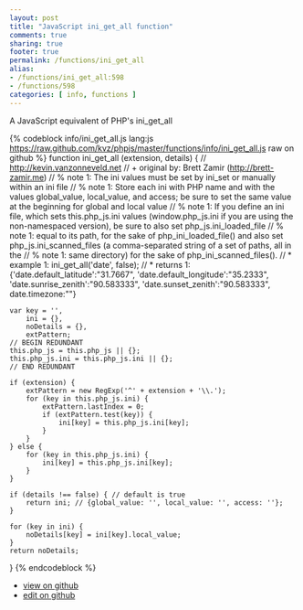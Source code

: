 ```yaml
---
layout: post
title: "JavaScript ini_get_all function"
comments: true
sharing: true
footer: true
permalink: /functions/ini_get_all
alias:
- /functions/ini_get_all:598
- /functions/598
categories: [ info, functions ]
---
```

A JavaScript equivalent of PHP's ini_get_all
<!-- more -->
{% codeblock info/ini_get_all.js lang:js https://raw.github.com/kvz/phpjs/master/functions/info/ini_get_all.js raw on github %}
function ini_get_all (extension, details) {
    // http://kevin.vanzonneveld.net
    // +   original by: Brett Zamir (http://brett-zamir.me)
    // %        note 1: The ini values must be set by ini_set or manually within an ini file
    // %        note 1: Store each ini with PHP name and with the values global_value, local_value, and access; be sure to set the same value at the beginning for global and local value
    // %        note 1: If you define an ini file, which sets this.php_js.ini values (window.php_js.ini if you are using the non-namespaced version), be sure to also set php_js.ini_loaded_file 
    // %        note 1: equal to its path, for the sake of php_ini_loaded_file() and also set php_js.ini_scanned_files (a comma-separated string of a set of paths, all in the 
    // %        note 1: same directory) for the sake of php_ini_scanned_files().
    // *     example 1: ini_get_all('date', false);
    // *     returns 1: {'date.default_latitude':"31.7667", 'date.default_longitude':"35.2333", 'date.sunrise_zenith':"90.583333", 'date.sunset_zenith':"90.583333", date.timezone:""}

    var key = '',
        ini = {},
        noDetails = {},
        extPattern;
    // BEGIN REDUNDANT
    this.php_js = this.php_js || {};
    this.php_js.ini = this.php_js.ini || {};
    // END REDUNDANT

    if (extension) {
        extPattern = new RegExp('^' + extension + '\\.');
        for (key in this.php_js.ini) {
            extPattern.lastIndex = 0;
            if (extPattern.test(key)) {
                ini[key] = this.php_js.ini[key];
            }
        }
    } else {
        for (key in this.php_js.ini) {
            ini[key] = this.php_js.ini[key];
        }
    }

    if (details !== false) { // default is true
        return ini; // {global_value: '', local_value: '', access: ''};
    }

    for (key in ini) {
        noDetails[key] = ini[key].local_value;
    }
    return noDetails;
}
{% endcodeblock %}
<ul>
 <li><a href="https://github.com/kvz/phpjs/blob/master/functions/info/ini_get_all.js">view on github</a></li>
 <li><a href="https://github.com/kvz/phpjs/edit/master/functions/info/ini_get_all.js">edit on github</a></li>
</ul>
